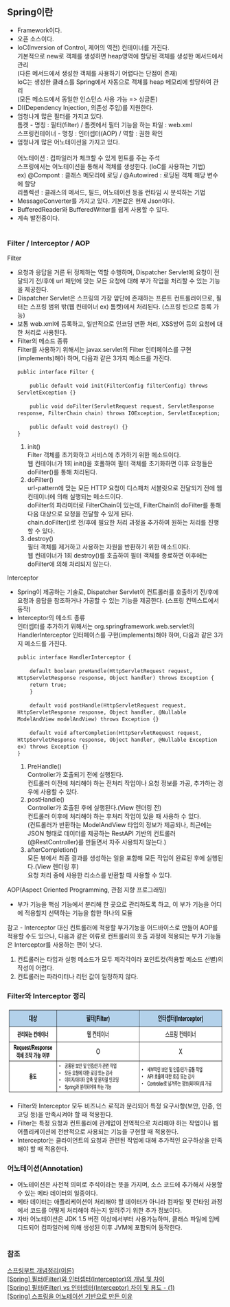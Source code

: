 ## Spring이란
- Framework이다.
- 오픈 소스이다.
- IoC(Inversion of Control, 제어의 역전) 컨테이너를 가진다.<br>
	기본적으로 new로 객체를 생성하면 heap영역에 할당된 객체를 생성한 메서드에서 관리<br>
	(다른 메서드에서 생성한 객체를 사용하기 어렵다는 단점이 존재)<br>
	IoC는 생성한 클래스를 Spring에서 자동으로 객체를 heap 메모리에 할당하여 관리<br>
	(모든 메소드에서 동일한 인스턴스 사용 가능 => 싱글톤)
- DI(Dependency Injection, 의존성 주입)를 지원한다.
- 엄청나게 많은 필터를 가지고 있다.<br>
    톰켓 - 명칭 : 필터(filter) / 톰켓에서 필터 기능을 하는 파일 : web.xml <br>
    스프링컨테이너 - 명칭 : 인터셉터(AOP) / 역할 : 권한 확인
- 엄청나게 많은 어노테이션을 가지고 있다. <br>	
    어노테이션 : 컴파일러가 체크할 수 있게 힌트를 주는 주석 <br>
    스프링에서는 어노테이션을 통해서 객체를 생성한다. (IoC를 사용하는 기법) <br>
    ex) @Compont : 클래스 메모리에 로딩 / @Autowired : 로딩된 객체 해당 변수에 할당 <br>
    리플렉션 : 클래스의 메서드, 필드, 어노테이션 등을 런타임 시 분석하는 기법
- MessageConverter를 가지고 있다. 기본값은 현재 Json이다.
- BufferedReader와 BufferedWriter를 쉽게 사용할 수 있다.
- 계속 발전중이다.
 
#

### Filter / Interceptor / AOP
Filter
- 요청과 응답을 거른 뒤 정제하는 역할 수행하며, Dispatcher Servlet에 요청이 전달되기 전/후에 url 패턴에 맞는 모든 요청에 대해 부가 작업을 처리할 수 있는 기능을 제공한다.
- Dispatcher Servlet은 스프링의 가장 앞단에 존재하는 프론트 컨트롤러이므로, 필터는 스프링 범위 밖(웹 컨테이너 ex) 톰켓)에서 처리된다. (스프링 빈으로 등록 가능)
- 보통 web.xml에 등록하고, 일반적으로 인코딩 변환 처리, XSS방어 등의 요청에 대한 처리로 사용된다.
- Filter의 메소드 종류<br>
    Filter를 사용하기 위해서는 javax.servlet의 Filter 인터페이스를 구현(implements)해야 하며, 다음과 같은 3가지 메소드를 가진다.
    ```
    public interface Filter {

        public default void init(FilterConfig filterConfig) throws ServletException {}

        public void doFilter(ServletRequest request, ServletResponse response, FilterChain chain) throws IOException, ServletException;

        public default void destroy() {}
    }
    ```
    1. init()<br>
        Filter 객체를 초기화하고 서비스에 추가하기 위한 메소드이다.<br>
        웹 컨테이너가 1회 init()을 호풀하여 필터 객체를 초기화하면 이후 요청들은 doFilter()를 통해 처리된다.
    2. doFilter()<br>
        url-pattern에 맞는 모든 HTTP 요청이 디스패처 서블릿으로 전달되기 전에 웹 컨테이너에 의해 실행되는 메소드이다.<br>
        doFilter의 파라미터로 FilterChain이 있는데, FilterChain의 doFilter를 통해 다음 대상으로 요청을 전달할 수 있게 된다.<br>
        chain.doFilter()로 전/후에 필요한 처리 과정을 추가하여 원하는 처리를 진행할 수 있다.
    3. destroy()<br> 
        필터 객체를 제거하고 사용하는 자원을 반환하기 위한 메소드이다.<br>
        웹 컨테이너가 1회 destroy()를 호출하여 필터 객체를 종료하면 이후에는 doFilter에 의해 처리되지 않는다.

Interceptor
- Spring이 제공하는 기술로, Dispatcher Servlet이 컨트롤러를 호출하기 전/후에 요청과 응답을 참조하거나 가공할 수 있는 기능을 제공한다. (스프링 컨텍스트에서 동작)
- Interceptor의 메소드 종류<br>
    인터셉터를 추가하기 위해서는 org.springframework.web.servlet의 HandlerInterceptor 인터페이스를 구현(implements)해야 하며, 다음과 같은 3가지 메소드를 가진다.
    ```
    public interface HandlerInterceptor {

        default boolean preHandle(HttpServletRequest request, HttpServletResponse response, Object handler) throws Exception {
        return true;
        }

        default void postHandle(HttpServletRequest request, HttpServletResponse response, Object handler, @Nullable ModelAndView modelAndView) throws Exception {}

        default void afterCompletion(HttpServletRequest request, HttpServletResponse response, Object handler, @Nullable Exception ex) throws Exception {}
    }
    ```
    1. PreHandle()<br>
    Controller가 호출되기 전에 실행된다.<br>
    컨트롤러 이전에 처리해야 하는 전처리 작업이나 요청 정보를 가공, 추가하는 경우에 사용할 수 있다.
    2. postHandle()<br>
    Controller가 호출된 후에 실행된다.(View 렌더링 전)<br>
    컨트롤러 이후에 처리해야 하는 후처리 작업이 있을 때 사용하 수 있다.<br>
    (컨트롤러가 반환하는 ModelAndView 타입의 정보가 제공되나, 최근에는 JSON 형태로 데이터를 제공하는 RestAPI 기반의 컨트롤러(@RestController)를 만들면서 자주 사용되지 않는다.)
    3. afterCompletion()<br>
    모든 뷰에서 최종 결과를 생성하는 일을 포함해 모든 작업이 완료된 후에 실행된다.(View 렌더링 후)<br>
    요청 처리 중에 사용한 리소스를 반환할 때 사용할 수 있다.

AOP(Aspect Oriented Programming, 관점 지향 프로그래밍)
- 부가 기능을 핵심 기능에서 분리해 한 곳으로 관리하도록 하고, 이 부가 기능을 어디에 적용할지 선택하는 기능을 합한 하나의 모듈


참고 - Interceptor 대신 컨트롤러에 적용할 부가기능을 어드바이스로 만들어 AOP를 적용할 수도 있으나, 다음과 같은 이류로 컨트롤러의 호출 과정에 적용되는 부가 기능들은 Interceptor를 사용하는 편이 낫다.<br>   

1. 컨트롤러는 타입과 실행 메소드가 모두 제각각이라 포인트컷(적용할 메소드 선별)의 작성이 어렵다.
2. 컨트롤러는 파라미터나 리턴 값이 일정하지 않다.


### Filter와 Interceptor 정리
<img src="./img/Filter_Interceptor.png" width="700px" height="200px" title="Filter_Interceptor"/><br>
- Filter와 Interceptor 모두 비즈니스 로직과 분리되어 특정 요구사항(보안, 인증, 인코딩 등)을 만족시켜야 할 때 적용한다.
- Filter는 특정 요청과 컨트롤러에 관계없이 전역적으로 처리해야 하는 작업이나 웹 어플리케이션에 전반적으로 사용되는 기능을 구현할 때 적용한다.
- Interceptor는 클라이언트의 요청과 관련된 작업에 대해 추가적인 요구하상을 만족해야 할 때 적용한다.


### 어노테이션(Annotation)
- 어노테이션은 사전적 의미로 주석이라는 뜻을 가지며, 소스 코드에 추가해서 사용할 수 있는 메타 데이터의 일종이다.
- 메타 데이터는 애플리케이션이 처리해야 할 데이터가 아니라 컴파일 및 런타임 과정에서 코드를 어떻게 처리해야 하는지 알려주기 위한 추가 정보이다.
- 자바 어노테이션은 JDK 1.5 버전 이상에서부터 사용가능하며, 클래스 파일에 임베디드되어 컴파일러에 의해 생성된 이후 JVM에 포함되어 동작한다.

#
### 참조
<a href="https://www.inflearn.com/course/%EC%8A%A4%ED%94%84%EB%A7%81%EB%B6%80%ED%8A%B8-%EA%B0%9C%EB%85%90%EC%A0%95%EB%A6%AC">스프링부트 개념정리(이론)</a><br>
<a href="https://dev-coco.tistory.com/173">[Spring] 필터(Filter)와 인터셉터(Interceptor)의 개념 및 차이</a><br>
<a href="https://mangkyu.tistory.com/173">[Spring] 필터(Filter) vs 인터셉터(Interceptor) 차이 및 용도 - (1)</a><br>
<a href="https://woo-chang.tistory.com/73">[Spring] 스프링을 어노테이션 기반으로 만든 이유</a>